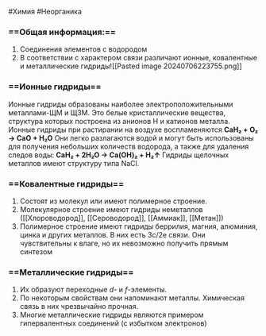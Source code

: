 #Химия #Неорганика 
### ==Общая информация:==
1. Соединения элементов с водородом
2. В соответствии с характером связи различают ионные, ковалентные и металлические гидриды![[Pasted image 20240706223755.png]]
### ==Ионные гидриды==
 Ионные гидриды образованы наиболее электроположительными металлами-ЩМ и ЩЗМ. Это белые кристаллические вещества, структура которых построена из анионов H и катионов металла. Ионные гидриды при растирании на воздухе воспламеняются
                    **CaH₂ + O₂ → CaO + H₂O**
 Они легко разлагаются водой и могут быть использованы для получения небольших количеств водорода, а также для удаления следов воды:
                    **CaH₂ + 2H₂O → Ca(OH)₂ + H₂↑**
 Гидриды щелочных металлов имеют структуру типа NaCl. 
### ==Ковалентные гидриды==
1. Cостоят из молекул или имеют полимерное строение.
2. Молекулярное строение имеют гидриды неметаллов ([[Хлороводород]], [[Сероводород]], [[Аммиак]], [[Метан]])
3. Полимерное строение имеют гидриды беррилия, магния, алюминия, цинка и других металлов. В них есть 3с/2е связи. Они чувствительны к влаге, но их невозможно получить прямым синтезом
### ==Металлические гидриды==
1. Их образуют переходные *d-* и *f*-элементы.
2. По некоторым свойствам они напоминают металлы. Химическая связь в них чрезвычайно прочная. 
3. Многие металлические гидриды являются примером гипервалентных соединений (с избытком электронов)